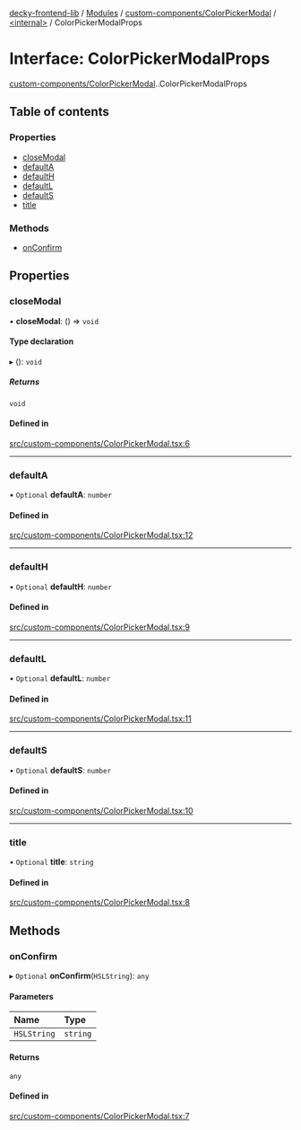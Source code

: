 [decky-frontend-lib](../README.md) / [Modules](../modules.md) / [custom-components/ColorPickerModal](../modules/custom_components_ColorPickerModal.md) / [<internal\>](../modules/custom_components_ColorPickerModal._internal_.md) / ColorPickerModalProps

# Interface: ColorPickerModalProps

[custom-components/ColorPickerModal](../modules/custom_components_ColorPickerModal.md).[<internal>](../modules/custom_components_ColorPickerModal._internal_.md).ColorPickerModalProps

## Table of contents

### Properties

- [closeModal](custom_components_ColorPickerModal._internal_.ColorPickerModalProps.md#closemodal)
- [defaultA](custom_components_ColorPickerModal._internal_.ColorPickerModalProps.md#defaulta)
- [defaultH](custom_components_ColorPickerModal._internal_.ColorPickerModalProps.md#defaulth)
- [defaultL](custom_components_ColorPickerModal._internal_.ColorPickerModalProps.md#defaultl)
- [defaultS](custom_components_ColorPickerModal._internal_.ColorPickerModalProps.md#defaults)
- [title](custom_components_ColorPickerModal._internal_.ColorPickerModalProps.md#title)

### Methods

- [onConfirm](custom_components_ColorPickerModal._internal_.ColorPickerModalProps.md#onconfirm)

## Properties

### closeModal

• **closeModal**: () => `void`

#### Type declaration

▸ (): `void`

##### Returns

`void`

#### Defined in

[src/custom-components/ColorPickerModal.tsx:6](https://github.com/SteamDeckHomebrew/decky-frontend-lib/blob/3229162/src/custom-components/ColorPickerModal.tsx#L6)

___

### defaultA

• `Optional` **defaultA**: `number`

#### Defined in

[src/custom-components/ColorPickerModal.tsx:12](https://github.com/SteamDeckHomebrew/decky-frontend-lib/blob/3229162/src/custom-components/ColorPickerModal.tsx#L12)

___

### defaultH

• `Optional` **defaultH**: `number`

#### Defined in

[src/custom-components/ColorPickerModal.tsx:9](https://github.com/SteamDeckHomebrew/decky-frontend-lib/blob/3229162/src/custom-components/ColorPickerModal.tsx#L9)

___

### defaultL

• `Optional` **defaultL**: `number`

#### Defined in

[src/custom-components/ColorPickerModal.tsx:11](https://github.com/SteamDeckHomebrew/decky-frontend-lib/blob/3229162/src/custom-components/ColorPickerModal.tsx#L11)

___

### defaultS

• `Optional` **defaultS**: `number`

#### Defined in

[src/custom-components/ColorPickerModal.tsx:10](https://github.com/SteamDeckHomebrew/decky-frontend-lib/blob/3229162/src/custom-components/ColorPickerModal.tsx#L10)

___

### title

• `Optional` **title**: `string`

#### Defined in

[src/custom-components/ColorPickerModal.tsx:8](https://github.com/SteamDeckHomebrew/decky-frontend-lib/blob/3229162/src/custom-components/ColorPickerModal.tsx#L8)

## Methods

### onConfirm

▸ `Optional` **onConfirm**(`HSLString`): `any`

#### Parameters

| Name | Type |
| :------ | :------ |
| `HSLString` | `string` |

#### Returns

`any`

#### Defined in

[src/custom-components/ColorPickerModal.tsx:7](https://github.com/SteamDeckHomebrew/decky-frontend-lib/blob/3229162/src/custom-components/ColorPickerModal.tsx#L7)
